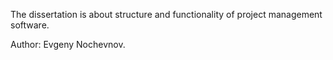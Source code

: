 The dissertation is about structure and functionality of project management software.

Author: Evgeny Nochevnov.
